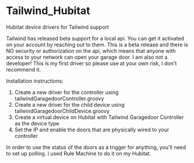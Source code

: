 # Tailwind_Hubitat
Hubitat device drivers for Tailwind support

Tailwind has released beta support for a local api. You can get it activated on your account by reaching out to them.  This is a beta release and there is NO security or authorization on the api, which means that anyone with access to your network can open your garage door.  I am also not a developer! This is my first driver so please use at your own risk, I don't recommend it.


Installation instructions:
1. Create a new driver for the controller using tailwindGaragedoorController.groovy
2. Create a new driver for the child device using tailwindGaragedoorChildDevice.groovy
3. Create a virtual device on Hubitat with Tailwind Garagedoor Controller as the device type
4. Set the IP and enable the doors that are physically wired to your controller

In order to use the status of the doors as a trigger for anything, you'll need to set up polling. I used Rule Machine to do it on my Hubitat.
